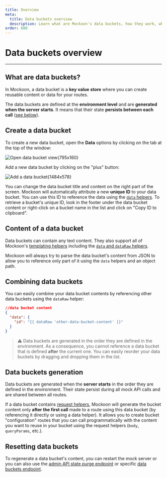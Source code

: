 ```yaml
---
title: Overview
meta:
  title: Data buckets overview
  description: Learn what are Mockoon's data buckets, how they work, what type of content is supported and how to create one
order: 600
---
```


# Data buckets overview

---

## What are data buckets?

In Mockoon, a data bucket is a **key value store** where you can create reusable content or data for your routes.

The data buckets are defined at the **environment level** and are **generated when the server starts**. It means that their state **persists between each call** ([see below](#data-buckets-generation)).

## Create a data bucket

To create a new data bucket, open the **Data** options by clicking on the tab at the top of the window:

![Open data bucket view{795x160}](docs-img:open-data-view.png)

Add a new data bucket by clicking on the "plus" button:

![Add a data bucket{1484x578}](docs-img:add-data-bucket.png)

You can change the data bucket title and content on the right part of the screen.
Mockoon will automatically attribute a new **unique ID** to your data bucket. You can use this ID to reference the data using the [`data` helpers](docs:data-buckets/using-data-buckets#using-data-helpers). To retrieve a bucket's unique ID, look in the footer under the data bucket content or right-click on a bucket name in the list and click on "Copy ID to clipboard".

## Content of a data bucket

Data buckets can contain any text content. They also support all of Mockoon's [templating helpers](docs:templating/overview) including the [`data` and `dataRaw` helpers](docs:data-buckets/using-data-buckets#using-data-helpers).

Mockoon will always try to parse the data bucket's content from JSON to allow you to reference only part of it using the `data` helpers and an object path.

## Combining data buckets

You can easily combine your data bucket contents by referencing other data buckets using the `dataRaw` helper:

```json
//data bucket content
{
  "data": {
    "id": "{{ dataRaw 'other-data-bucket-content' }}"
  }
}
```

> ⚠️ Data buckets are generated in the order they are defined in the environment. As a consequence, you cannot reference a data bucket that is defined **after** the current one. You can easily reorder your data buckets by dragging and dropping them in the list.

## Data buckets generation

Data buckets are generated when the **server starts** in the order they are defined in the environment. Their state persist during all mock API calls and are shared between all routes.

If a data bucket contains [request helpers](docs:templating/mockoon-request-helpers), Mockoon will generate the bucket content only **after the first call** made to a route using this data bucket (by referencing it directly or using a data helper). It allows you to create bucket "configuration" routes that you can call programmatically with the content you want to reuse in your bucket using the request helpers (`body`, `queryParams`, etc.).

## Resetting data buckets

To regenerate a data bucket's content, you can restart the mock server or you can also use the [admin API state purge endpoint](docs:admin-api/server-state) or specific [data buckets endpoint](docs:admin-api/data-buckets).
